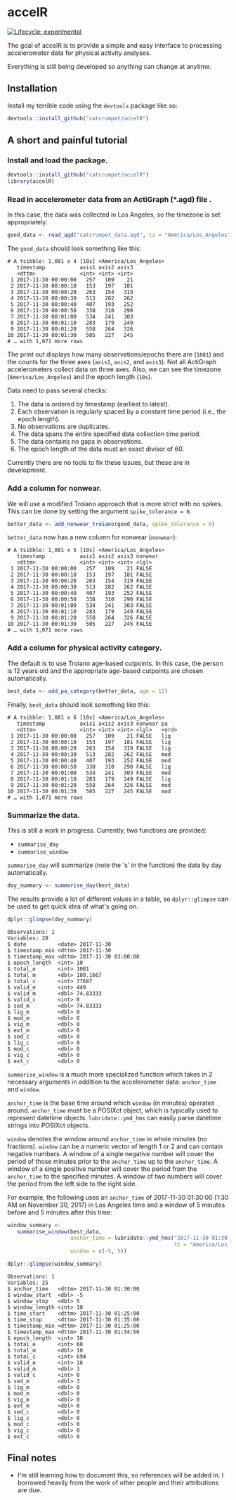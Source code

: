 # accelR

<!-- badges: start -->
[![Lifecycle: experimental](https://img.shields.io/badge/lifecycle-experimental-orange.svg)](https://www.tidyverse.org/lifecycle/#experimental)
<!-- badges: end -->

The goal of accelR is to provide a simple and easy interface to processing accelerometer data for physical activity analyses.

Everything is still being developed so anything can change at anytime.

## Installation

Install my terrible code using the `devtools` package like so: 
``` r
devtools::install_github("catcrumpet/accelR")
```

## A short and painful tutorial

### Install and load the package.
```r
devtools::install_github("catcrumpet/accelR")
library(accelR)
```

### Read in accelerometer data from an ActiGraph (\*.agd) file . 
In this case, the data was collected in Los Angeles, so the timezone is set appropriately.
```r
good_data <- read_agd("catcrumpet_data.agd", tz = "America/Los_Angeles")
```

The `good_data` should look something like this:
```
# A tsibble: 1,081 x 4 [10s] <America/Los_Angeles>
   timestamp           axis1 axis2 axis3
   <dttm>              <int> <int> <int>
 1 2017-11-30 00:00:00   257   109    21
 2 2017-11-30 00:00:10   153   197   181
 3 2017-11-30 00:00:20   263   154   319
 4 2017-11-30 00:00:30   513   282   262
 5 2017-11-30 00:00:40   407   193   252
 6 2017-11-30 00:00:50   338   310   290
 7 2017-11-30 00:01:00   534   241   303
 8 2017-11-30 00:01:10   283   179   249
 9 2017-11-30 00:01:20   558   264   326
10 2017-11-30 00:01:30   505   227   245
# … with 1,071 more rows
```

The print out displays how many observations/epochs there are (`1081`) and the counts for the three axes (`axis1`, `axis2`, and `axis3`). Not all ActiGraph accelerometers collect data on three axes. Also, we can see the timezone (`America/Los_Angeles`) and the epoch length (`10s`).

Data need to pass several checks:
  1. The data is ordered by timestamp (earliest to latest).
  2. Each observation is regularly spaced by a constant time period (i.e., the epoch length).
  3. No observations are duplicates.
  4. The data spans the entire specified data collection time period.
  5. The data contains no gaps in observations.
  6. The epoch length of the data must an exact divisor of 60.

Currently there are no tools to fix these issues, but these are in development.

### Add a column for nonwear.
We will use a modified Troiano approach that is more strict with no spikes. This can be done by setting the argument `spike_tolerance = 0`.
```r
better_data <- add_nonwear_troiano(good_data, spike_tolerance = 0)
```

`better_data` now has a new column for nonwear (`nonwear`):
```
# A tsibble: 1,081 x 5 [10s] <America/Los_Angeles>
   timestamp           axis1 axis2 axis3 nonwear
   <dttm>              <int> <int> <int> <lgl>  
 1 2017-11-30 00:00:00   257   109    21 FALSE  
 2 2017-11-30 00:00:10   153   197   181 FALSE  
 3 2017-11-30 00:00:20   263   154   319 FALSE  
 4 2017-11-30 00:00:30   513   282   262 FALSE  
 5 2017-11-30 00:00:40   407   193   252 FALSE  
 6 2017-11-30 00:00:50   338   310   290 FALSE  
 7 2017-11-30 00:01:00   534   241   303 FALSE  
 8 2017-11-30 00:01:10   283   179   249 FALSE  
 9 2017-11-30 00:01:20   558   264   326 FALSE  
10 2017-11-30 00:01:30   505   227   245 FALSE  
# … with 1,071 more rows
```

### Add a column for physical activity category.
The default is to use Troiano age-based cutpoints. In this case, the person is 12 years old and the appropriate age-based cutpoints are chosen automatically.
```r
best_data <- add_pa_category(better_data, age = 12)
```

Finally, `best_data` should look something like this:
```
# A tsibble: 1,081 x 6 [10s] <America/Los_Angeles>
   timestamp           axis1 axis2 axis3 nonwear pa   
   <dttm>              <int> <int> <int> <lgl>   <ord>
 1 2017-11-30 00:00:00   257   109    21 FALSE   lig  
 2 2017-11-30 00:00:10   153   197   181 FALSE   lig  
 3 2017-11-30 00:00:20   263   154   319 FALSE   lig  
 4 2017-11-30 00:00:30   513   282   262 FALSE   mod  
 5 2017-11-30 00:00:40   407   193   252 FALSE   mod  
 6 2017-11-30 00:00:50   338   310   290 FALSE   lig  
 7 2017-11-30 00:01:00   534   241   303 FALSE   mod  
 8 2017-11-30 00:01:10   283   179   249 FALSE   lig  
 9 2017-11-30 00:01:20   558   264   326 FALSE   mod  
10 2017-11-30 00:01:30   505   227   245 FALSE   mod  
# … with 1,071 more rows
```

### Summarize the data.
This is still a work in progress. Currently, two functions are provided:
- `summarise_day`
- `summarise_window`

`summarise_day` will summarize (note the 's' in the function) the data by day automatically.

```r
day_summary <- summarise_day(best_data)
```

The results provide a lot of different values in a table, so `dplyr::glimpse` can be used to get quick idea of what's going on.
```r
dplyr::glimpse(day_summary)
```

```
Observations: 1
Variables: 20
$ date          <date> 2017-11-30
$ timestamp_min <dttm> 2017-11-30
$ timestamp_max <dttm> 2017-11-30 03:00:00
$ epoch_length  <int> 10
$ total_e       <int> 1081
$ total_m       <dbl> 180.1667
$ total_c       <int> 77687
$ valid_e       <int> 449
$ valid_m       <dbl> 74.83333
$ valid_c       <int> 0
$ sed_m         <dbl> 74.83333
$ lig_m         <dbl> 0
$ mod_m         <dbl> 0
$ vig_m         <dbl> 0
$ ext_m         <dbl> 0
$ sed_c         <dbl> 0
$ lig_c         <dbl> 0
$ mod_c         <dbl> 0
$ vig_c         <dbl> 0
$ ext_c         <dbl> 0
```

`summarise_window` is a much more specialized function which takes in 2 necessary arguments in addition to the accelerometer data: `anchor_time` and `window`.

`anchor_time` is the base time around which `window` (in minutes) operates around. `anchor_time` must be a POSIXct object, which is typically used to represent datetime objects. `lubridate::ymd_hms` can easily parse datetime strings into POSIXct objects.

`window` denotes the window around `anchor_time` in whole minutes (no fractions). `window` can be a numeric vector of length 1 or 2 and can contain negative numbers. A window of a single negative number will cover the period of those minutes prior to the `anchor_time` up to the `anchor_time`. A window of a single positive number will cover the period from the `anchor_time` to the specified minutes. A window of two numbers will cover the period from the left side to the right side.

For example, the following uses an `anchor_time` of 2017-11-30 01:30:00 (1:30 AM on November 30, 2017) in Los Angeles time and a window of 5 minutes before and 5 minutes after this time:
```r
window_summary <- 
   summarise_window(best_data, 
                    anchor_time = lubridate::ymd_hms("2017-11-30 01:30:00", 
                                                     tz = "America/Los_Angeles"), 
                    window = c(-5, 5))

dplyr::glimpse(window_summary)
```

```
Observations: 1
Variables: 25
$ anchor_time   <dttm> 2017-11-30 01:30:00
$ window_start  <dbl> -5
$ window_stop   <dbl> 5
$ window_length <int> 10
$ time_start    <dttm> 2017-11-30 01:25:00
$ time_stop     <dttm> 2017-11-30 01:35:00
$ timestamp_min <dttm> 2017-11-30 01:25:00
$ timestamp_max <dttm> 2017-11-30 01:34:50
$ epoch_length  <int> 10
$ total_e       <int> 60
$ total_m       <dbl> 10
$ total_c       <int> 694
$ valid_e       <int> 18
$ valid_m       <dbl> 3
$ valid_c       <int> 0
$ sed_m         <dbl> 3
$ lig_m         <dbl> 0
$ mod_m         <dbl> 0
$ vig_m         <dbl> 0
$ ext_m         <dbl> 0
$ sed_c         <dbl> 0
$ lig_c         <dbl> 0
$ mod_c         <dbl> 0
$ vig_c         <dbl> 0
$ ext_c         <dbl> 0
```

## Final notes
- I'm still learning how to document this, so references will be added in. I borrowed heavily from the work of other people and their attributions are due.